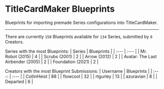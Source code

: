 # TitleCardMaker Blueprints

Blueprints for importing premade Series configurations into TitleCardMaker.

---

There are currently `150` Blueprints available for `134` Series, submitted by `8` Creators.

Series with the most Blueprints:
| Series | Blueprints |
| :--- | :--- |
| Mr. Robot (2015) | 4 |
| Scrubs (2001) | 2 |
| Arrow (2012) | 2 |
| Avatar: The Last Airbender (2005) | 2 |
| Foundation (2021) | 2 |

Creators with the most Blueprint Submissions:
| Username | Blueprints |
| :---: | :--- |
| CollinHeist | 88 |
| flowcool | 32 |
| rtgurley | 13 |
| azuravian | 8 |
| Departed | 6 |
